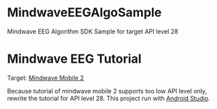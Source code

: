 # MindwaveEEGAlgoSample
Mindwave EEG Algorithm SDK Sample for target API level 28

# Mindwave EEG Tutorial

Target: [Mindwave Mobile 2](https://store.neurosky.com/pages/mindwave)


Because tutorial of mindwave mobile 2 supports too low API level only, rewrite the tutorial for API level 28.
This project run with [Android Studio](https://developer.android.com/studio).

